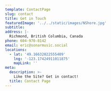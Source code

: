 ```yaml
---
template: ContactPage
slug: contact
title: Get in Touch
featuredImage: '../../static/images/NShore.jpg'
subtitle: 
address: |-
  Richmond, British Columbia, Canada
phone: 604-970-8142
email: eric@sonarmusic.social
locations:
  - lat: '49.16632022555409'
    lng: '-123.17424911011875'
    mapLink: ''
meta:
  description: >-
    Like the Site? Get in contact!
  title: Contact Page
---
```


